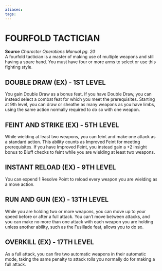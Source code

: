 ```yaml
---
aliases: 
tags: 
---
```

# FOURFOLD TACTICIAN
**Source** _Character Operations Manual pg. 20_  
A fourfold tactician is a master of making use of multiple weapons and still having a spare hand. You must have four or more arms to select or use this fighting style.

## DOUBLE DRAW (EX) - 1ST LEVEL

You gain Double Draw as a bonus feat. If you have Double Draw, you can instead select a combat feat for which you meet the prerequisites. Starting at 9th level, you can draw or sheathe as many weapons as you have limbs, using the same action normally required to do so with one weapon.  

## FEINT AND STRIKE (EX) - 5TH LEVEL

While wielding at least two weapons, you can feint and make one attack as a standard action. This ability counts as Improved Feint for meeting prerequisites. If you have Improved Feint, you instead gain a +2 insight bonus to Bluff checks to feint while you are wielding at least two weapons.  

## INSTANT RELOAD (EX) - 9TH LEVEL

You can expend 1 Resolve Point to reload every weapon you are wielding as a move action.  

## RUN AND GUN (EX) - 13TH LEVEL

While you are holding two or more weapons, you can move up to your speed before or after a full attack. You can’t move between attacks, and you can make no more than one attack with each weapon you are holding unless another ability, such as the Fusillade feat, allows you to do so.  

## OVERKILL (EX) - 17TH LEVEL

As a full attack, you can fire two automatic weapons in their automatic mode, taking the same penalty to attack rolls you normally do for making a full attack.